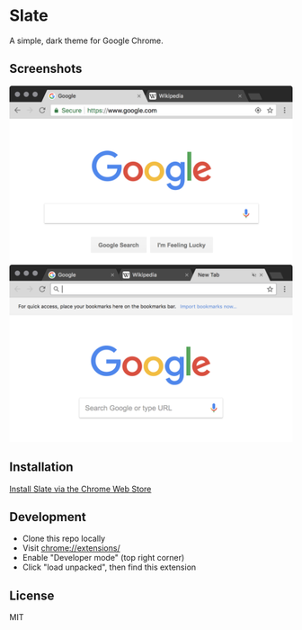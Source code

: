 # Slate

A simple, dark theme for Google Chrome.

## Screenshots

![](marketing/screenshot-1.png)
![](marketing/screenshot-2.png)

## Installation

[Install Slate via the Chrome Web Store](https://chrome.google.com/webstore/detail/slate/jkiocfblhkadjnollnbplofmcnbglmnn)

## Development

- Clone this repo locally
- Visit [chrome://extensions/](chrome://extensions/)
- Enable "Developer mode" (top right corner)
- Click "load unpacked", then find this extension

## License

MIT
